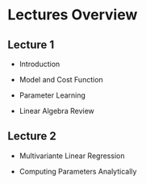 # Lectures Overview

## Lecture 1

* Introduction

* Model and Cost Function

* Parameter Learning

* Linear Algebra Review

## Lecture 2

* Multivariante Linear Regression

* Computing Parameters Analytically
